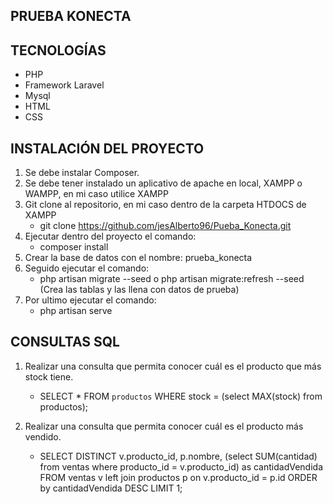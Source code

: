 

## PRUEBA KONECTA

## TECNOLOGÍAS

- PHP
- Framework Laravel
- Mysql
- HTML
- CSS

## INSTALACIÓN DEL PROYECTO

1. Se debe instalar Composer.
2. Se debe tener instalado un aplicativo de apache en local, XAMPP o WAMPP, en mi caso utilice XAMPP
3. Git clone al repositorio, en mi caso dentro de la carpeta HTDOCS de XAMPP
    - git clone https://github.com/jesAlberto96/Pueba_Konecta.git
4. Ejecutar dentro del proyecto el comando:
    - composer install
5. Crear la base de datos con el nombre: prueba_konecta
6. Seguido ejecutar el comando:
    - php artisan migrate --seed o php artisan migrate:refresh --seed (Crea las tablas y las llena con datos de prueba)
7. Por ultimo ejecutar el comando:
    - php artisan serve

## CONSULTAS SQL
1. Realizar una consulta que permita conocer cuál es el producto que más stock tiene.
    - SELECT * FROM `productos` WHERE stock = (select MAX(stock) from productos);

2. Realizar una consulta que permita conocer cuál es el producto más vendido.
    - SELECT DISTINCT v.producto_id, p.nombre, (select SUM(cantidad) from ventas where producto_id = v.producto_id) as cantidadVendida FROM  ventas v left join productos p on v.producto_id = p.id ORDER by cantidadVendida DESC LIMIT 1;
